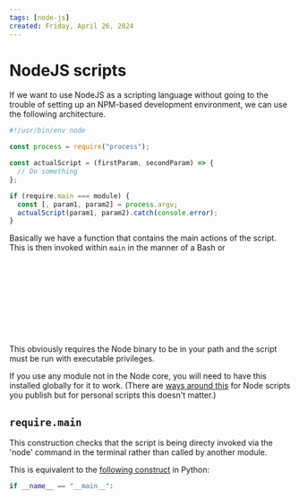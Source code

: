 ```yaml
---
tags: [node-js]
created: Friday, April 26, 2024
---
```


# NodeJS scripts

If we want to use NodeJS as a scripting language without going to the trouble of
setting up an NPM-based development environment, we can use the following
architecture.

```js
#!/usr/bin/env node

const process = require("process");

const actualScript = (firstParam, secondParam) => {
  // Do something
};

if (require.main === module) {
  const [, param1, param2] = process.argv;
  actualScript(param1, param2).catch(console.error);
}
```

Basically we have a function that contains the main actions of the script. This
is then invoked within `main` in the manner of a Bash or
![Python script](Single_file_Python_scripts.md)

This obviously requires the Node binary to be in your path and the script must
be run with executable privileges.

If you use any module not in the Node core, you will need to have this installed
globally for it to work. (There are
[ways around this](https://thom4.net/2014/self-contained-node-scripts/) for Node
scripts you publish but for personal scripts this doesn't matter.)

## `require.main`

This construction checks that the script is being directy invoked via the 'node'
command in the terminal rather than called by another module.

This is equivalent to the [following construct]() in Python:

```py
if __name__ == "__main__":
```
